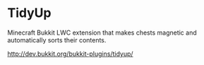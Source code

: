 TidyUp
======

Minecraft Bukkit LWC extension that makes chests magnetic and automatically sorts their contents.

http://dev.bukkit.org/bukkit-plugins/tidyup/
